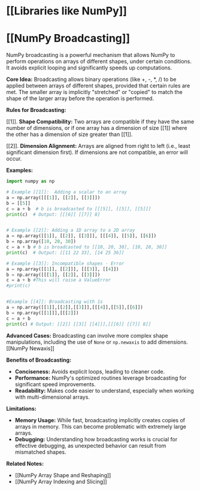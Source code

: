 # [[Libraries like NumPy]]
# [[NumPy Broadcasting]] 
NumPy broadcasting is a powerful mechanism that allows NumPy to perform operations on arrays of different shapes, under certain conditions.  It avoids explicit looping and significantly speeds up computations.

**Core Idea:** Broadcasting allows binary operations (like +, -, *, /) to be applied between arrays of different shapes, provided that certain rules are met.  The smaller array is implicitly "stretched" or "copied" to match the shape of the larger array before the operation is performed.


**Rules for Broadcasting:**

[[1]]. **Shape Compatibility:** Two arrays are compatible if they have the same number of dimensions, or if one array has a dimension of size [[1]] where the other has a dimension of size greater than [[1]].

[[2]]. **Dimension Alignment:**  Arrays are aligned from right to left (i.e., least significant dimension first).  If dimensions are not compatible, an error will occur.


**Examples:**

```python
import numpy as np

# Example [[1]]:  Adding a scalar to an array
a = np.array([[[1]], [[2]], [[3]]])
b = [[5]]
c = a + b  # b is broadcasted to [[[5]], [[5]], [[5]]]
print(c)  # Output: [[[6]] [[7]] 8]


# Example [[2]]: Adding a 1D array to a 2D array
a = np.array([[1]], [[2]], [[3]]], [[[4]], [[5]], [[6]])
b = np.array([10, 20, 30])
c = a + b # b is broadcasted to [[10, 20, 30], [10, 20, 30]]
print(c)  # Output: [[11 22 33], [14 25 36]]

# Example [[3]]: Incompatible shapes - Error
a = np.array([[1]], [[2]]], [[[3]], [[4]])
b = np.array([[[1]], [[2]], [[3]]])
c = a + b #This will raise a ValueError
#print(c)


#Example [[4]]: Broadcasting with 1s
a = np.array([[1]],[[2]],[[3]]],[[[4]],[[5]],[[6]])
b = np.array([[1]]],[[[2]])
c = a + b
print(c) # Output: [[2]] [[3]] [[4]]],[[[6]] [[7]] 8]]

```

**Advanced Cases:**  Broadcasting can involve more complex shape manipulations, including the use of `None` or `np.newaxis` to add dimensions.  [[NumPy Newaxis]]


**Benefits of Broadcasting:**

* **Conciseness:**  Avoids explicit loops, leading to cleaner code.
* **Performance:**  NumPy's optimized routines leverage broadcasting for significant speed improvements.
* **Readability:**  Makes code easier to understand, especially when working with multi-dimensional arrays.

**Limitations:**

* **Memory Usage:**  While fast, broadcasting implicitly creates copies of arrays in memory. This can become problematic with extremely large arrays.
* **Debugging:**  Understanding how broadcasting works is crucial for effective debugging, as unexpected behavior can result from mismatched shapes.

**Related Notes:**

* [[NumPy Array Shape and Reshaping]]
* [[NumPy Array Indexing and Slicing]]


